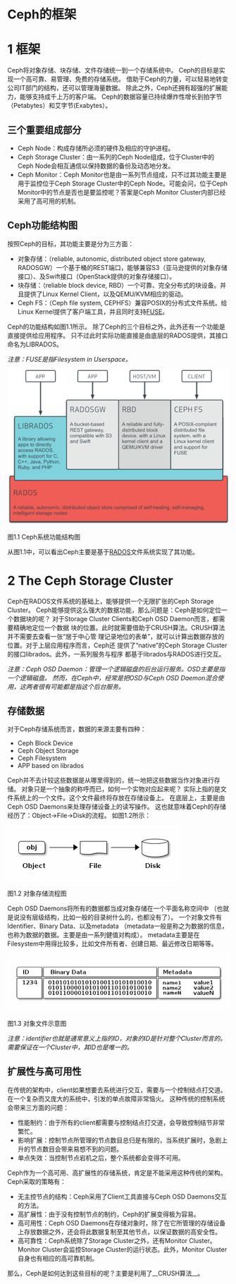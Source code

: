Ceph的框架
===================

# 1 框架

Ceph将对象存储、块存储、文件存储统一到一个存储系统中。
Ceph的目标是实现一个高可靠、易管理、免费的存储系统。
借助于Ceph的力量，可以轻易地转变公司IT部门的结构，还可以管理海量数据。
除此之外，Ceph还拥有超强的扩展能力，能够支持成千上万的客户端。
Ceph的数据容量已持续爆炸性增长到拍字节（Petabytes）和艾字节(Exabytes）。

## 三个重要组成部分

- Ceph Node：构成存储所必须的硬件及相应的守护进程。
- Ceph Storage Cluster：由一系列的Ceph Node组成，位于Cluster中的Ceph Node会相互通信以保持数据的备份及动态地分发。
- Ceph Monitor：Ceph Monitor也是由一系列节点组成，只不过其功能主要是用于监控位于Ceph Storage Cluster中的Ceph Node。可能会问，位于Ceph Monitor中的节点是否也是要监控呢？答案是Ceph Monitor Cluster内部已经采用了高可用的机制。

## Ceph功能结构图

按照Ceph的目标，其功能主要是分为三方面：
- 对象存储：（reliable, autonomic, distributed object store gateway, RADOSGW）一个基于桶的REST端口，能够兼容S3（亚马逊提供的对象存储接口）、及Swift接口（OpenStack提供的对象存储接口）。
- 块存储：（reliable block device, RBD）一个可靠、完全分布式的块设备。并且提供了Linux Kernel Client，以及QEMU/KVM相应的驱动。
- Ceph FS：（Ceph file system, CEPHFS）兼容POSIX的分布式文件系统。给Linux Kernel提供了客户端工具，并且同时支持[FUSE](http://fuse.sourceforge.net/)。

Ceph的功能结构如图1.1所示。
除了Ceph的三个目标之外，此外还有一个功能是直接提供给应用程序。
只不过此时实际功能直接是由底层的RADOS提供，其接口命名为LIBRADOS。

*注意：FUSE是指Filesystem in Userspace。*

![Ceph系统功能结构图](../images/architecture.png "Ceph存储系统功能结构图")

图1.1  Ceph系统功能结构图

从图1.1中，可以看出Ceph主要是基于[RADOS](../pdfs/weil-rados-pdsw07.pdf)文件系统实现了其功能。

# 2 The Ceph Storage Cluster

Ceph在RADOS文件系统的基础上，能够提供一个无限扩张的Ceph Storage Cluster。
Ceph能够提供这么强大的数据功能，那么问题是：Ceph是如何定位一个数据块的呢？
对于Storage Cluster Clients和Ceph OSD Daemon而言，都需要精确地定位一个数据
块的位置。此时就需要借助于CRUSH算法。CRUSH算法并不需要去查看一张“居于中心管
理记录地位的表单”，就可以计算出数据存放的位置。对于上层应用程序而言，Ceph还
提供了“native”的Ceph Storage Cluster的接口librados。此外，一系列服务与程序
都基于librados与RADOS进行交互。

*注意：Ceph OSD Daemon：管理一个逻辑磁盘的后台运行服务。OSD主要是指一个逻辑磁盘。
然而，在Ceph中，经常是把OSD与Ceph OSD Daemon混合使用，这两者很有可能都是指这个后台服务。*

## 存储数据

对于Ceph存储系统而言，数据的来源主要有四种：
- Ceph Block Device
- Ceph Object Storage
- Ceph Filesystem
- APP based on librados

Ceph并不去计较这些数据是从哪里得到的，统一地把这些数据当作对象进行存储。
对象只是一个抽象的称呼而已，如何一个实物对应起来呢？
实际上指的是文件系统上的一个文件。这个文件最终将存放在存储设备上。
在底层上，主要是由Ceph OSD Daemons来处理存储设备上的读写操作。
这也就意味着Ceph的存储经历了：Object->File->Disk的流程。
如图1.2所示：

![对象存储流程图](../images/object-file-disk.png "对象存储流程图")

图1.2  对象存储流程图

Ceph OSD Daemons将所有的数据都当成对象存储在一个平面名称空间中
（也就是说没有层级结构，比如一般的目录树什么的，也都没有了）。
一个对象文件有Identifier、Binary Data、以及metadata
（metadata一般是称之为数据的信息，也称为数据的数据。主要是由一系列健值对构成）。
metadata主要是在Filesystem中用得比较多，比如文件所有者、创建日期、最近修改日期等等。

![对象文件示意图](../images/id-binary-metadata.png "对象文件示意图")

图1.3  对象文件示意图

*注意：identifier也就是通常意义上指的ID，对象的ID是针对整个Cluster而言的。
需要保证在一个Cluster中，其ID也是唯一的。*


## 扩展性与高可用性

在传统的架构中，client如果想要去系统进行交互，需要与一个控制结点打交道。
在一个复杂而又庞大的系统中，引发的单点故障非常恼火。
这种传统的控制系统会带来三方面的问题：
- 性能制约：由于所有的client都需要与控制结点打交道，会导致控制结节非常繁忙。
- 影响扩展：控制节点所管理的节点数目总归是有限的，当系统扩展时，急剧上升的节点数目会带来易想不到的问题。
- 单点失效：当控制节点宕机之后，整个系统都会变得不可用。

Ceph作为一个高可用、高扩展性的存储系统，肯定是不能采用这种传统的架构。Ceph采取的策略有：
- 无主控节点的结构：Ceph采用了Client工具直接与Ceph OSD Daemons交互的方法。
- 高扩展性：由于没有控制节点的制约，Ceph的扩展变得极为容易。
- 高可用性：Ceph OSD Daemons在存储对象时，除了在它所管理的存储设备上存放数据之外，还会将此数据复制至其他节点，以保证数据的高安全性。
- 高可靠性：Ceph系统除了Storage Cluster之外，还有Monitor Cluster。Monitor Cluster会监控Storage Cluster的运行状态。此外，Monitor Cluster自身也有相应的高可靠机制。

那么，Ceph是如何达到这些目标的呢？主要是利用了__CRUSH算法__。



